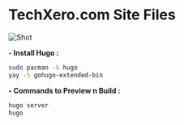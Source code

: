 # TechXero.com Site Files

![Shot](https://i.imgur.com/bU2TpFW.png)

**- Install Hugo :**
```Bash
sudo pacman -S hugo
yay -S gohugo-extended-bin
```

**- Commands to Preview n Build :**
```Bash
hugo server
hugo
```
